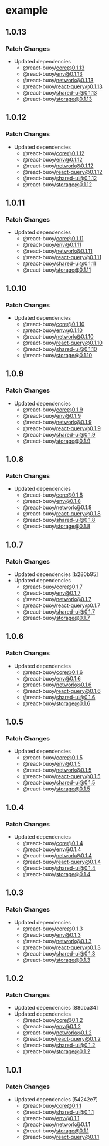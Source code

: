 # example

## 1.0.13

### Patch Changes

- Updated dependencies
  - @react-buoy/core@0.1.13
  - @react-buoy/env@0.1.13
  - @react-buoy/network@0.1.13
  - @react-buoy/react-query@0.1.13
  - @react-buoy/shared-ui@0.1.13
  - @react-buoy/storage@0.1.13

## 1.0.12

### Patch Changes

- Updated dependencies
  - @react-buoy/core@0.1.12
  - @react-buoy/env@0.1.12
  - @react-buoy/network@0.1.12
  - @react-buoy/react-query@0.1.12
  - @react-buoy/shared-ui@0.1.12
  - @react-buoy/storage@0.1.12

## 1.0.11

### Patch Changes

- Updated dependencies
  - @react-buoy/core@0.1.11
  - @react-buoy/env@0.1.11
  - @react-buoy/network@0.1.11
  - @react-buoy/react-query@0.1.11
  - @react-buoy/shared-ui@0.1.11
  - @react-buoy/storage@0.1.11

## 1.0.10

### Patch Changes

- Updated dependencies
  - @react-buoy/core@0.1.10
  - @react-buoy/env@0.1.10
  - @react-buoy/network@0.1.10
  - @react-buoy/react-query@0.1.10
  - @react-buoy/shared-ui@0.1.10
  - @react-buoy/storage@0.1.10

## 1.0.9

### Patch Changes

- Updated dependencies
  - @react-buoy/core@0.1.9
  - @react-buoy/env@0.1.9
  - @react-buoy/network@0.1.9
  - @react-buoy/react-query@0.1.9
  - @react-buoy/shared-ui@0.1.9
  - @react-buoy/storage@0.1.9

## 1.0.8

### Patch Changes

- Updated dependencies
  - @react-buoy/core@0.1.8
  - @react-buoy/env@0.1.8
  - @react-buoy/network@0.1.8
  - @react-buoy/react-query@0.1.8
  - @react-buoy/shared-ui@0.1.8
  - @react-buoy/storage@0.1.8

## 1.0.7

### Patch Changes

- Updated dependencies [b280b95]
- Updated dependencies
  - @react-buoy/core@0.1.7
  - @react-buoy/env@0.1.7
  - @react-buoy/network@0.1.7
  - @react-buoy/react-query@0.1.7
  - @react-buoy/shared-ui@0.1.7
  - @react-buoy/storage@0.1.7

## 1.0.6

### Patch Changes

- Updated dependencies
  - @react-buoy/core@0.1.6
  - @react-buoy/env@0.1.6
  - @react-buoy/network@0.1.6
  - @react-buoy/react-query@0.1.6
  - @react-buoy/shared-ui@0.1.6
  - @react-buoy/storage@0.1.6

## 1.0.5

### Patch Changes

- Updated dependencies
  - @react-buoy/core@0.1.5
  - @react-buoy/env@0.1.5
  - @react-buoy/network@0.1.5
  - @react-buoy/react-query@0.1.5
  - @react-buoy/shared-ui@0.1.5
  - @react-buoy/storage@0.1.5

## 1.0.4

### Patch Changes

- Updated dependencies
  - @react-buoy/core@0.1.4
  - @react-buoy/env@0.1.4
  - @react-buoy/network@0.1.4
  - @react-buoy/react-query@0.1.4
  - @react-buoy/shared-ui@0.1.4
  - @react-buoy/storage@0.1.4

## 1.0.3

### Patch Changes

- Updated dependencies
  - @react-buoy/core@0.1.3
  - @react-buoy/env@0.1.3
  - @react-buoy/network@0.1.3
  - @react-buoy/react-query@0.1.3
  - @react-buoy/shared-ui@0.1.3
  - @react-buoy/storage@0.1.3

## 1.0.2

### Patch Changes

- Updated dependencies [88dba34]
- Updated dependencies
  - @react-buoy/core@0.1.2
  - @react-buoy/env@0.1.2
  - @react-buoy/network@0.1.2
  - @react-buoy/react-query@0.1.2
  - @react-buoy/shared-ui@0.1.2
  - @react-buoy/storage@0.1.2

## 1.0.1

### Patch Changes

- Updated dependencies [54242e7]
  - @react-buoy/core@0.1.1
  - @react-buoy/shared-ui@0.1.1
  - @react-buoy/env@0.1.1
  - @react-buoy/network@0.1.1
  - @react-buoy/storage@0.1.1
  - @react-buoy/react-query@0.1.1
